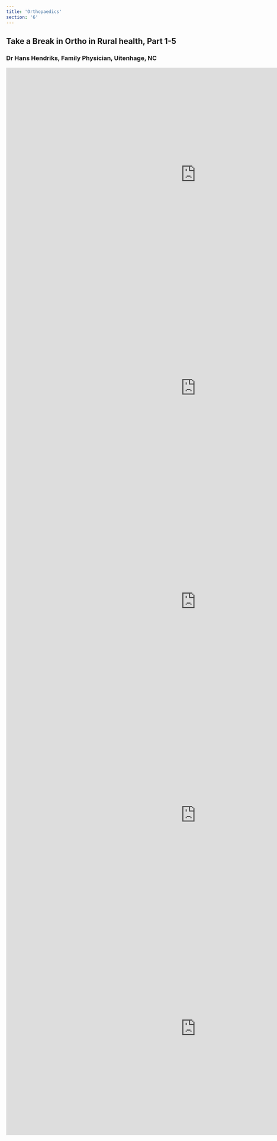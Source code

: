 ```yaml
---
title: 'Orthopaedics'
section: '6'
---
```

## Take a Break in Ortho in Rural health, Part 1-5 
### Dr Hans Hendriks, Family Physician, Uitenhage, NC 
<iframe width="1024" height="576" src="https://www.youtube.com/embed/aAG6SVCj2Dc?list=PLBS4k3o3cGeb_e0Kib31LEJdb8uh-VTdh" title="RO2022 Ortho Part 1 Sedation & Open # Dr Hendriks" frameborder="0" allow="accelerometer; autoplay; clipboard-write; encrypted-media; gyroscope; picture-in-picture" allowfullscreen></iframe>

<iframe width="1024" height="576" src="https://www.youtube.com/embed/ywtEWzpW5t8?list=PLBS4k3o3cGeb_e0Kib31LEJdb8uh-VTdh" title="RO2022 Ortho Part 2 Hands Wrists & Forearm Dr Hendriks" frameborder="0" allow="accelerometer; autoplay; clipboard-write; encrypted-media; gyroscope; picture-in-picture" allowfullscreen></iframe>

<iframe width="1024" height="576" src="https://www.youtube.com/embed/WJGpA60CINY?list=PLBS4k3o3cGeb_e0Kib31LEJdb8uh-VTdh" title="RO2022 Ortho Part 3 Elbows, Upper arm & Clavicle Dr Hendriks" frameborder="0" allow="accelerometer; autoplay; clipboard-write; encrypted-media; gyroscope; picture-in-picture" allowfullscreen></iframe>

<iframe width="1024" height="576" src="https://www.youtube.com/embed/-s7D1aDHwws?list=PLBS4k3o3cGeb_e0Kib31LEJdb8uh-VTdh" title="RO2022 Ortho Part 4 Ankle & Lower limb Dr Hendriks" frameborder="0" allow="accelerometer; autoplay; clipboard-write; encrypted-media; gyroscope; picture-in-picture" allowfullscreen></iframe>

<iframe width="1024" height="576" src="https://www.youtube.com/embed/0VbV0CaJlUc?list=PLBS4k3o3cGeb_e0Kib31LEJdb8uh-VTdh" title="Ro2022 Ortho Part 5 Hip Femur & Pelvis Dr Hendriks" frameborder="0" allow="accelerometer; autoplay; clipboard-write; encrypted-media; gyroscope; picture-in-picture" allowfullscreen></iframe>


<!--
    This is a comment and is not displayed on the website. Do not alter this text between arrows (->).
    To change the content in this file, simply retype/ copy+paste any text above, as you would in a normal text file/ word document.

    Do not change the "title:" title, or the ---. Only change the text inside '' for that section.

    The hashtag ( # ) symbols followed by a space and then text show a heading. The more #s you have, the smaller/"less important" the heading. You can add up to 6 # but we suggest max 4 #. make sure each heading is on a separate line.

    <iframe> is the code for a youtube video. To link a youtube video, go onto youtube, right click on the video when watching it, and select **"Copy embed code"**, paste what you copied EXACTLY into the markdown file. OR, watch this tutorial: https://www.youtube.com/watch?v=vGHrJDmepI0 

    Please refer to the "HOW TO USE" or "HOW TO USE SHORT" files for more information.
 -->